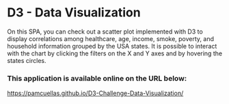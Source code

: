 # D3 - Data Visualization
On this SPA, you can check out a scatter plot implemented with D3 to display correlations among healthcare, age, income, smoke, poverty, and household information grouped by the USA states. It is possible to interact with the chart by clicking the filters on the X and Y axes and by hovering the states circles.  

### This application is available online on the URL below:
https://pamcuellas.github.io/D3-Challenge-Data-Visualization/
